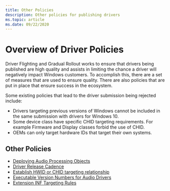 ```yaml
---
title: Other Policies
description: Other policies for publishing drivers
ms.topic: article
ms.date: 09/22/2020
---
```


# Overview of Driver Policies
Driver Flighting and Gradual Rollout works to ensure that drivers being published are high quality and assists in limiting the chance a driver will negatively impact Windows customers.  To accomplish this, there are a set of measures that are used to ensure quality. There are also policies that are put in place that ensure success in the ecosystem.

Some existing policies that lead to the driver submission being rejected include:
* Drivers targeting previous versions of Windows cannot be included in the same submission with drivers for Windows 10.
* Some device class have specific CHID targeting requirements. For example Firmware and Display classes forbid the use of CHID.
* OEMs can only target hardware IDs that target their own systems.

## Other Policies
* [Deploying Audio Processing Objects](./deploying-audio-processing-objects.md)
* [Driver Release Cadence](./driver-release-cadence.md)
* [Establish HWID or CHID targeting relationship](./establish-relationship-for-chid-targeting.md)
* [Executable Version Numbers for Audio Drivers](./executable-version-numbers-audio-drivers.md)
* [Extension INF Targeting Rules](./extension-inf-targeting-rules.md)
